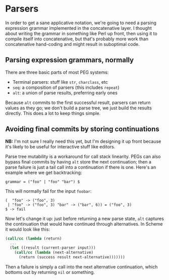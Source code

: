 # Parsers
In order to get a sane applicative notation, we're going to need a parsing
expression grammar implemented in the concatenative layer. I thought about
writing the grammar in something like Perl up front, then using it to compile
itself into concatenative, but that's probably more work than concatenative
hand-coding and might result in suboptimal code.

## Parsing expression grammars, normally
There are three basic parts of most PEG systems:

- Terminal parsers: stuff like `str`, `charclass`, etc
- `seq`: a composition of parsers (this includes `repeat`)
- `alt`: a union of parse results, preferring early ones

Because `alt` commits to the first successful result, parsers can return values
as they go; we don't build a parse tree, we just build the results directly.
This does a lot to keep things simple.

## Avoiding final commits by storing continuations
**NB:** I'm not sure I really need this yet, but I'm designing it up front
because it's likely to be useful for interactive stuff like editors.

Parse tree mutability is a workaround for call stack linearity. PEGs can also
bypass final commits by having `alt` store the next continuation; then a parse
failure is just a tail call into a continuation if there is one. Here's an
example where we get backtracking:

```
grammar = ("foo" | "foo" "bar") $
```

This will normally fail for the input `foobar`:

```
(  "foo" -> ("foo", 3)
 | "foo" -> ("foo", 3) "bar" -> ("bar", 6)) = ("foo", 3)
$ -> fail
```

Now let's change it up: just before returning a new parse state, `alt` captures
the continuation that would have continued through alternatives. In Scheme it
would look like this:

```scheme
(call/cc (lambda (return)
  ...
  (let ((result (current-parser input)))
    (call/cc (lambda (next-alternative)
      (return (success result next-alternative)))))))
```

Then a failure is simply a call into the next alternative continuation, which
bottoms out by returning `nil` or something.
